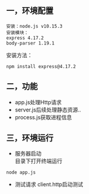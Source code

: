 ## 一，环境配置
    安装：node.js v10.15.3
    安装模块：
    express 4.17.2
    body-parser 1.19.1
安装方法：
```shell
npm install express@4.17.2
```
## 二，功能
* app.js处理Http请求
* server.js后续处理静态资源..
* process.js获取进程信息
## 三，环境运行
* 服务器启动  
  目录下打开终端运行
```shell
node app.js
```
* 测试请求
client.http启动测试
